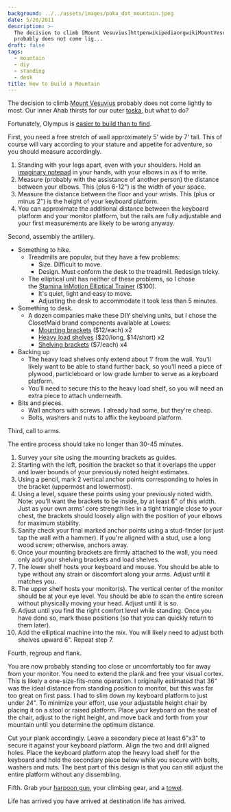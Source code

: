 ```yaml
---
background: ../../assets/images/poka_dot_mountain.jpeg
date: 5/26/2011
description: >-
  The decision to climb [Mount Vesuvius]httpenwikipediaorgwikiMountVesuvius
  probably does not come lig...
draft: false
tags:
  - mountain
  - diy
  - standing
  - desk
title: How to Build a Mountain
---
```

  
The decision to climb [Mount Vesuvius](http://en.wikipedia.org/wiki/Mount_Vesuvius) probably does not come lightly to most. Our inner Ahab thirsts for our outer [toska](http://www.wordnik.com/words/toska), but what to do?  
  
Fortunately, Olympus is [easier to build than to find](http://www.cfa.harvard.edu/news/2011/pr201116.html).  
  
First, you need a free stretch of wall approximately 5' wide by 7' tall. This of course will vary according to your stature and appetite for adventure, so you should measure accordingly.  
  
1. Standing with your legs apart, even with your shoulders. Hold an [imaginary notepad](http://www.amazon.com/She-Liked-Imaginary-Men-Notepad/dp/0811839656) in your hands, with your elbows in as if to write.  
1. Measure (probably with the assistance of another person) the distance between your elbows. This (plus 6-12") is the width of your space.  
1. Measure the distance between the floor and your wrists. This (plus or minus 2") is the height of your keyboard platform.  
1. You can approximate the additional distance between the keyboard platform and your monitor platform, but the rails are fully adjustable and your first measurements are likely to be wrong anyway.  
  
Second, assembly the artillery.  
  
- Something to hike.  
  - Treadmills are popular, but they have a few problems:  
    - Size. Difficult to move.  
    - Design. Must conform the desk to the treadmill. Redesign tricky.  
  - The elliptical unit has neither of these problems, so I chose the [Stamina InMotion Elliptical Trainer](http://www.amazon.com/gp/product/B000VICRO8) (\$100).  
    - It's quiet, light and easy to move.  
    - Adjusting the desk to accommodate it took less than 5 minutes.  
- Something to desk.  
  - A dozen companies make these DIY shelving units, but I chose the ClosetMaid brand components available at Lowes:  
    - [Mounting brackets](http://www.lowes.com/ProductDisplay?partNumber=117881-362-93585&langId=-1&storeId=10151&productId=1005769&catalogId=10051&cmRelshp=rel&rel=nofollow&cId=PDIO1) (\$12/each) x2  
    - [Heavy load shelves](http://www.lowes.com/ProductDisplay?partNumber=114846-362-93570&langId=-1&storeId=10151&productId=1005051&catalogId=10051&cmRelshp=req&rel=nofollow&cId=PDIO1) ($20/long, $14/short) x2  
    - [Shelving brackets](http://www.lowes.com/ProductDisplay?partNumber=77570-362-93582&langId=-1&storeId=10151&productId=1100883&catalogId=10051&cmRelshp=rel&rel=nofollow&cId=PDIO1) (\$7/each) x4  
- Backing up  
  - The heavy load shelves only extend about 1' from the wall. You'll likely want to be able to stand further back, so you'll need a piece of plywood, particleboard or low grade lumber to serve as a keyboard platform.  
  - You'll need to secure this to the heavy load shelf, so you will need an extra piece to attach underneath.  
- Bits and pieces.  
  - Wall anchors with screws. I already had some, but they're cheap.  
  - Bolts, washers and nuts to affix the keyboard platform.  
  
Third, call to arms.  
  
The entire process should take no longer than 30-45 minutes.  
  
1. Survey your site using the mounting brackets as guides.  
1. Starting with the left, position the bracket so that it overlaps the upper and lower bounds of your previously noted height estimates.  
1. Using a pencil, mark 2 vertical anchor points corresponding to holes in the bracket (uppermost and lowermost).  
1. Using a level, square these points using your previously noted width. Note: you'll want the brackets to be inside, by at least 6" of this width. Just as your own arms' core strength lies in a tight triangle close to your chest, the brackets should loosely align with the position of your elbows for maximum stability.  
1. Sanity check your final marked anchor points using a stud-finder (or just tap the wall with a hammer). If you're aligned with a stud, use a long wood screw; otherwise, anchors away.  
1. Once your mounting brackets are firmly attached to the wall, you need only add your shelving brackets and load shelves.  
1. The lower shelf hosts your keyboard and mouse. You should be able to type without any strain or discomfort along your arms. Adjust until it matches you.  
1. The upper shelf hosts your monitor(s). The vertical center of the monitor should be at your eye level. You should be able to scan the entire screen without physically moving your head. Adjust until it is so.  
1. Adjust until you find the right comfort level while standing. Once you have done so, mark these positions (so that you can quickly return to them later).  
1. Add the elliptical machine into the mix. You will likely need to adjust both shelves upward 6". Repeat step 7.  
  
Fourth, regroup and flank.  
  
You are now probably standing too close or uncomfortably too far away from your monitor. You need to extend the plank and free your visual cortex. This is likely a one-size-fits-none operation. I originally estimated that 36" was the ideal distance from standing position to monitor, but this was far too great on first pass. I had to slim down my keyboard platform to just under 24". To minimize your effort, use your adjustable height chair by placing it on a stool or raised platform. Place your keyboard on the seat of the chair, adjust to the right height, and move back and forth from your mountain until you determine the optimum distance.  
  
Cut your plank accordingly. Leave a secondary piece at least 6"x3" to secure it against your keyboard platform. Align the two and drill aligned holes. Place the keyboard platform atop the heavy load shelf for the keyboard and hold the secondary piece below while you secure with bolts, washers and nuts. The best part of this design is that you can still adjust the entire platform without any dissembling.  
  
Fifth. Grab your [harpoon gun](http://www.flickr.com/photos/dystopos/91980378/), your climbing gear, and a [towel](http://www.towelday.org/).  
  
Life has arrived you have arrived at destination life has arrived.  
